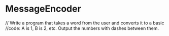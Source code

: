 # MessageEncoder
// Write a program that takes a word from the user and converts it to a basic
//code: A is 1, B is 2, etc. Output the numbers with dashes between them.

